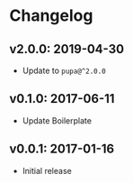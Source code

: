 # Changelog

## v2.0.0: 2019-04-30

- Update to `pupa@^2.0.0`

## v0.1.0: 2017-06-11

- Update Boilerplate

## v0.0.1: 2017-01-16

- Initial release
